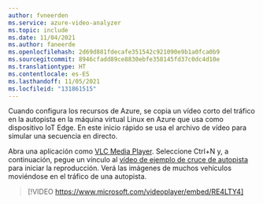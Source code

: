 ```yaml
---
author: fvneerden
ms.service: azure-video-analyzer
ms.topic: include
ms.date: 11/04/2021
ms.author: faneerde
ms.openlocfilehash: 2d69d881fdecafe351542c921090e9b1a0fca0b9
ms.sourcegitcommit: 8946cfadd89ce8830ebfe358145fd37c0dc4d10e
ms.translationtype: HT
ms.contentlocale: es-ES
ms.lasthandoff: 11/05/2021
ms.locfileid: "131861515"
---
```

Cuando configura los recursos de Azure, se copia un vídeo corto del tráfico en la autopista en la máquina virtual Linux en Azure que usa como dispositivo IoT Edge. En este inicio rápido se usa el archivo de vídeo para simular una secuencia en directo.

Abra una aplicación como [VLC Media Player](https://www.videolan.org/vlc/). Seleccione Ctrl+N y, a continuación, pegue un vínculo al [vídeo de ejemplo de cruce de autopista](https://lvamedia.blob.core.windows.net/public/camera-300s.mkv) para iniciar la reproducción. Verá las imágenes de muchos vehículos moviéndose en el tráfico de una autopista.

> [!VIDEO https://www.microsoft.com/videoplayer/embed/RE4LTY4]
